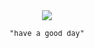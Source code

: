 <div align="center">

<a href="https://github.com/vladdeSV/me-generator#me-generator">
  <img src="https://generator.vladde.me/?v=0">
</a>

<samp><sub>"have a good day"</sub></samp>

</div>
